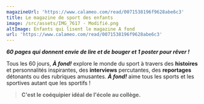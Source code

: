 ```yaml
---
magazineUrl: 'https://www.calameo.com/read/0071538196f9628abe6c3'
title: Le magazine de sport des enfants
image: /src/assets/IMG_7617 - Modifié.png
altImage: Enfants qui lisent le magazine A fond
url: 'https://www.calameo.com/read/0071538196f9628abe6c3'
---
```


***60 pages qui donnent envie de lire et de bouger et 1 poster pour rêver !***

Tous les 60 jours, ***À fond!*** explore le monde du sport à travers des **histoires** et personnalités inspirantes, des **interviews** percutantes, des **reportages** détonants ou des rubriques amusantes. ***À fond!*** aime tous les sports et les sportives autant que les sportifs !

> **C'est le coéquipier idéal de l'école au collège.**
